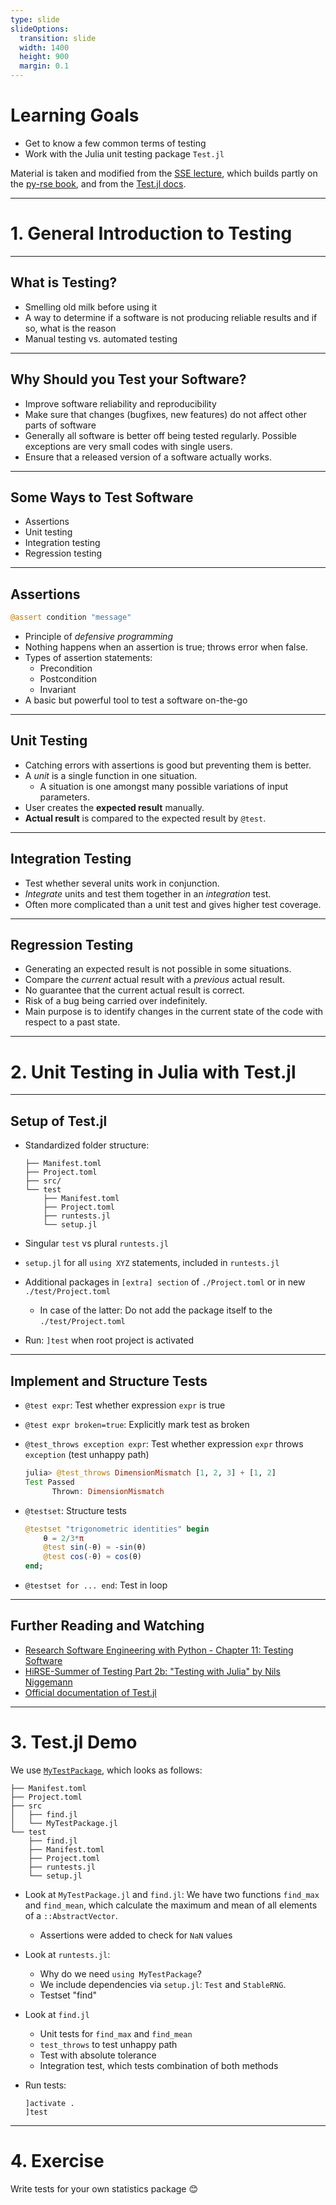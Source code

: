 ```yaml
---
type: slide
slideOptions:
  transition: slide
  width: 1400
  height: 900
  margin: 0.1
---
```


<style>
  .reveal strong {
    font-weight: bold;
    color: orange;
  }
  .reveal p {
    text-align: left;
  }
  .reveal section h1 {
    color: orange;
  }
  .reveal section h2 {
    color: orange;
  }
  .reveal code {
    font-family: 'Ubuntu Mono';
    color: orange;
  }
  .reveal section img {
    background:none;
    border:none;
    box-shadow:none;
  }
</style>

# Learning Goals

- Get to know a few common terms of testing
- Work with the Julia unit testing package `Test.jl`

Material is taken and modified from the [SSE lecture](https://github.com/Simulation-Software-Engineering/Lecture-Material), which builds partly on the [py-rse book](https://merely-useful.tech/py-rse), and from the [Test.jl docs](https://docs.julialang.org/en/v1/stdlib/Test/).


---

# 1. General Introduction to Testing

---

## What is Testing?

- Smelling old milk before using it
- A way to determine if a software is not producing reliable results and if so, what is the reason
- Manual testing vs. automated testing

---

## Why Should you Test your Software?

- Improve software reliability and reproducibility
- Make sure that changes (bugfixes, new features) do not affect other parts of software
- Generally all software is better off being tested regularly. Possible exceptions are very small codes with single users.
- Ensure that a released version of a software actually works.

---

## Some Ways to Test Software

- Assertions
- Unit testing
- Integration testing
- Regression testing

---

## Assertions

```julia
@assert condition "message"
```

- Principle of *defensive programming*
- Nothing happens when an assertion is true; throws error when false.
- Types of assertion statements:
    - Precondition
    - Postcondition
    - Invariant
- A basic but powerful tool to test a software on-the-go

---

## Unit Testing

- Catching errors with assertions is good but preventing them is better.
- A *unit* is a single function in one situation.
    - A situation is one amongst many possible variations of input parameters.
- User creates the **expected result** manually.
- **Actual result** is compared to the expected result by `@test`.

---

## Integration Testing

- Test whether several units work in conjunction.
- *Integrate* units and test them together in an *integration* test.
- Often more complicated than a unit test and gives higher test coverage.

---

## Regression Testing

- Generating an expected result is not possible in some situations.
- Compare the *current* actual result with a *previous* actual result.
- No guarantee that the current actual result is correct.
- Risk of a bug being carried over indefinitely.
- Main purpose is to identify changes in the current state of the code with respect to a past state.

---

# 2. Unit Testing in Julia with Test.jl

---

## Setup of Test.jl

- Standardized folder structure:

  ```
  ├── Manifest.toml
  ├── Project.toml
  ├── src/
  └── test
      ├── Manifest.toml
      ├── Project.toml
      ├── runtests.jl
      └── setup.jl
  ```

- Singular `test` vs plural `runtests.jl`
- `setup.jl` for all `using XYZ` statements, included in `runtests.jl`
- Additional packages in `[extra] section` of `./Project.toml` or in new `./test/Project.toml`
  - In case of the latter: Do not add the package itself to the `./test/Project.toml`
- Run: `]test` when root project is activated

---

## Implement and Structure Tests

- `@test expr`: Test whether expression `expr` is true
- `@test expr broken=true`: Explicitly mark test as broken
- `@test_throws exception expr`: Test whether expression `expr` throws `exception` (test unhappy path)

    ```julia
    julia> @test_throws DimensionMismatch [1, 2, 3] + [1, 2]
    Test Passed
          Thrown: DimensionMismatch
    ```

- `@testset`: Structure tests

   ```julia
   @testset "trigonometric identities" begin
       θ = 2/3*π
       @test sin(-θ) ≈ -sin(θ)
       @test cos(-θ) ≈ cos(θ)
   end;
   ```

- `@testset for ... end`: Test in loop

---

## Further Reading and Watching

- [Research Software Engineering with Python - Chapter 11: Testing Software](https://merely-useful.tech/py-rse/testing.html)
- [HiRSE-Summer of Testing Part 2b: "Testing with Julia" by Nils Niggemann](https://www.youtube.com/watch?v=gSMKNbZOpZU)
- [Official documentation of Test.jl](https://docs.julialang.org/en/v1/stdlib/Test/)

---

# 3. Test.jl Demo

We use [`MyTestPackage`](https://github.com/s-ccs/summerschool_simtech_2023/tree/main/material/2_tue/testing/MyTestPackage), which looks as follows:


```
├── Manifest.toml
├── Project.toml
├── src
│   ├── find.jl
│   └── MyTestPackage.jl
└── test
    ├── find.jl
    ├── Manifest.toml
    ├── Project.toml
    ├── runtests.jl
    └── setup.jl
```


- Look at `MyTestPackage.jl` and `find.jl`: We have two functions `find_max` and `find_mean`, which calculate the maximum and mean of all elements of a `::AbstractVector`.
  - Assertions were added to check for `NaN` values
- Look at `runtests.jl`:
  - Why do we need `using MyTestPackage`?
  - We include dependencies via `setup.jl`: `Test` and `StableRNG`.
  - Testset "find"
- Look at `find.jl`
  - Unit tests for `find_max` and `find_mean`
  - `test_throws` to test unhappy path
  - Test with absolute tolerance
  - Integration test, which tests combination of both methods
- Run tests:

    ```
    ]activate .
    ]test
    ```

---

# 4. Exercise

Write tests for your own statistics package 😊

